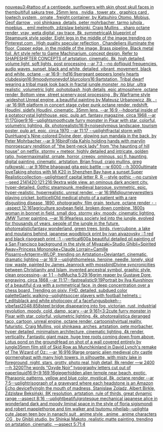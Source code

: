 [nouveau](https://www.ebank.nz/aiartgenerator?category=nouveau)[3:4](https://www.ebank.nz/aiartgenerator?category=3%3A4)[tattoo of a centipede, sunflowers with skin ghost skull faces in them](https://www.ebank.nz/aiartgenerator?category=tattoo%2520of%2520a%2520centipede%2C%2520sunflowers%2520with%2520skin%2520ghost%2520skull%2520faces%2520in%2520them)[buitifull sakura tree, 25mm lens , nvidia , tower atx , graphics card , lowtech system , ornate , freight container, by Katsuhiro Otomo, Mobius, Geof darrow , yoji shinkawa ,details, peter mohrbacher, tarmo juhola , moebius, , emil melmoth, zdzislaw belsinki, Craig Mullins ,, sharp octane render, vray ,weta digital, ray trace, 8k, symmetrical](https://www.ebank.nz/aiartgenerator?category=buitifull%2520sakura%2520tree%2C%252025mm%2520lens%2520%2C%2520nvidia%2520%2C%2520tower%2520atx%2520%2C%2520graphics%2520card%2520%2C%2520lowtech%2520system%2520%2C%2520ornate%2520%2C%2520freight%2520container%2C%2520by%2520Katsuhiro%2520Otomo%2C%2520Mobius%2C%2520Geof%2520darrow%2520%2C%2520yoji%2520shinkawa%2520%2Cdetails%2C%2520peter%2520mohrbacher%2C%2520tarmo%2520juhola%2520%2C%2520moebius%2C%2520%2C%2520emil%2520melmoth%2C%2520zdzislaw%2520belsinki%2C%2520Craig%2520Mullins%2520%2C%2C%2520sharp%2520octane%2520render%2C%2520vray%2520%2Cweta%2520digital%2C%2520ray%2520trace%2C%25208k%2C%2520symmetrical)[A blueprint of Steampunk style spider,   Eight legs in the middle of the image,trending on Pinterest.com  , High quality specular reflection ,  Chandeliers illuminate the floor, Copper  edge, in the middle of the image, Brass pipeline,  Black metal foil,  Art style refer to Game Machinarium.  concept design, Refer to SHAPESHIFTER CONCEPTS  of artstation, cinematic,  8k, high detailed,  volume light,  soft lights,  post processing    --ar 7:3   --no dof](https://www.ebank.nz/aiartgenerator?category=A%2520blueprint%2520of%2520Steampunk%2520style%2520spider%2C%2520%2520%2520Eight%2520legs%2520in%2520the%2520middle%2520of%2520the%2520image%2Ctrending%2520on%2520Pinterest.com%2520%2520%2C%2520High%2520quality%2520specular%2520reflection%2520%2C%2520%2520Chandeliers%2520illuminate%2520the%2520floor%2C%2520Copper%2520%2520edge%2C%2520in%2520the%2520middle%2520of%2520the%2520image%2C%2520Brass%2520pipeline%2C%2520%2520Black%2520metal%2520foil%2C%2520%2520Art%2520style%2520refer%2520to%2520Game%2520Machinarium.%2520%2520concept%2520design%2C%2520Refer%2520to%2520SHAPESHIFTER%2520CONCEPTS%2520%2520of%2520artstation%2C%2520cinematic%2C%2520%25208k%2C%2520high%2520detailed%2C%2520%2520volume%2520light%2C%2520%2520soft%2520lights%2C%2520%2520post%2520processing%2520%2520%2520%2520--ar%25207%3A3%2520%2520%2520--no%2520dof)[liquid frequencies, audio waves, sunset, black and white, detailed, vibrant, movement, black and white, octane --ar 16:9](https://www.ebank.nz/aiartgenerator?category=liquid%2520frequencies%2C%2520audio%2520waves%2C%2520sunset%2C%2520black%2520and%2520white%2C%2520detailed%2C%2520vibrant%2C%2520movement%2C%2520black%2520and%2520white%2C%2520octane%2520--ar%252016%3A9)[--hd](https://www.ebank.nz/aiartgenerator?category=--hd)[16:9](https://www.ebank.nz/aiartgenerator?category=16%3A9)[sergeant peppers lonely hearts club](https://www.ebank.nz/aiartgenerator?category=sergeant%2520peppers%2520lonely%2520hearts%2520club)[design](https://www.ebank.nz/aiartgenerator?category=design)[16:9](https://www.ebank.nz/aiartgenerator?category=16%3A9)[moody](https://www.ebank.nz/aiartgenerator?category=moody)[money](https://www.ebank.nz/aiartgenerator?category=money)[dof,blur](https://www.ebank.nz/aiartgenerator?category=dof%2Cblur)[colors](https://www.ebank.nz/aiartgenerator?category=colors)[16:9](https://www.ebank.nz/aiartgenerator?category=16%3A9)[artstation, Tribal dwarf wearing a tribal mask look back in fractal jungle,monster ,no blur ,ultra realistic ,volumetric light ,pohotobash ,high details ,epic atmosphere ,octane render, Bottom view ,street scenery,post processing , By Warframe style ,wideshot,Unreal engine ,a beautiful painting by Mateusz Urbanowicz ,8k , --ar 16:9](https://www.ebank.nz/aiartgenerator?category=artstation%2C%2520Tribal%2520dwarf%2520wearing%2520a%2520tribal%2520mask%2520look%2520back%2520in%2520fractal%2520jungle%2Cmonster%2520%2Cno%2520blur%2520%2Cultra%2520realistic%2520%2Cvolumetric%2520light%2520%2Cpohotobash%2520%2Chigh%2520details%2520%2Cepic%2520atmosphere%2520%2Coctane%2520render%2C%2520Bottom%2520view%2520%2Cstreet%2520scenery%2Cpost%2520processing%2520%2C%2520By%2520Warframe%2520style%2520%2Cwideshot%2CUnreal%2520engine%2520%2Ca%2520beautiful%2520painting%2520by%2520Mateusz%2520Urbanowicz%2520%2C8k%2520%2C%2520--ar%252016%3A9)[lift platform in concert stage,cyber punk,octane render, redshift, Houdini, sidefx Houdini, cinematic, 35mm lens, --ar 16:9 --hd](https://www.ebank.nz/aiartgenerator?category=lift%2520platform%2520in%2520concert%2520stage%2Ccyber%2520punk%2Coctane%2520render%2C%2520redshift%2C%2520Houdini%2C%2520sidefx%2520Houdini%2C%2520cinematic%2C%252035mm%2520lens%2C%2520--ar%252016%3A9%2520--hd)[portal inside of a potato](https://www.ebank.nz/aiartgenerator?category=portal%2520inside%2520of%2520a%2520potato)[crystal lighthouse, epic, pulp art, fantasy magazine, circa 1968 --ar 11:17](https://www.ebank.nz/aiartgenerator?category=crystal%2520lighthouse%2C%2520epic%2C%2520pulp%2520art%2C%2520fantasy%2520magazine%2C%2520circa%25201968%2520--ar%252011%3A17)[Giger](https://www.ebank.nz/aiartgenerator?category=Giger)[9:16](https://www.ebank.nz/aiartgenerator?category=9%3A16)[--uplight](https://www.ebank.nz/aiartgenerator?category=--uplight)[smooth](https://www.ebank.nz/aiartgenerator?category=smooth)[cute furry monster in Pixar with star, colorful, volumetric lighting, 4k, photorealistic](https://www.ebank.nz/aiartgenerator?category=cute%2520furry%2520monster%2520in%2520Pixar%2520with%2520star%2C%2520colorful%2C%2520volumetric%2520lighting%2C%25204k%2C%2520photorealistic)[16:9](https://www.ebank.nz/aiartgenerator?category=16%3A9)[<noise](https://www.ebank.nz/aiartgenerator?category=%3Cnoise)[olympus landscape, tourism poster, pulp art, epic, circa 1970 --ar 11:17 --uplight](https://www.ebank.nz/aiartgenerator?category=olympus%2520landscape%2C%2520tourism%2520poster%2C%2520pulp%2520art%2C%2520epic%2C%2520circa%25201970%2520--ar%252011%3A17%2520--uplight)[fractal storm with DunHuang's Nine-colored Divine deer, glowing sun mandala in the back, by Peter Mohrbacher  --ar 9:16](https://www.ebank.nz/aiartgenerator?category=fractal%2520storm%2520with%2520DunHuang%27s%2520Nine-colored%2520Divine%2520deer%2C%2520glowing%2520sun%2520mandala%2520in%2520the%2520back%2C%2520by%2520Peter%2520Mohrbacher%2520%2520--ar%25209%3A16)[bird](https://www.ebank.nz/aiartgenerator?category=bird)[Frida Kahlo holding hands with marylin monroe](https://www.ebank.nz/aiartgenerator?category=Frida%2520Kahlo%2520holding%2520hands%2520with%2520marylin%2520monroe)[scary rendition of "the bent-neck lady" from "the haunting of hill house" on netflix, stormy + meteor, highly detailed and intricate, golden ratio, hypermaximalist, ornate, horror, creepy, ominous, sci fi, haunting, digital painting, cinematic, artstation, Brian froud, craig mullins, greg rutkowski --ar 9:16](https://www.ebank.nz/aiartgenerator?category=scary%2520rendition%2520of%2520%22the%2520bent-neck%2520lady%22%2520from%2520%22the%2520haunting%2520of%2520hill%2520house%22%2520on%2520netflix%2C%2520stormy%2520%2B%2520meteor%2C%2520highly%2520detailed%2520and%2520intricate%2C%2520golden%2520ratio%2C%2520hypermaximalist%2C%2520ornate%2C%2520horror%2C%2520creepy%2C%2520ominous%2C%2520sci%2520fi%2C%2520haunting%2C%2520digital%2520painting%2C%2520cinematic%2C%2520artstation%2C%2520Brian%2520froud%2C%2520craig%2520mullins%2C%2520greg%2520rutkowski%2520--ar%25209%3A16)[the bhagavad gita epic battle --w 6000 --h 3000](https://www.ebank.nz/aiartgenerator?category=the%2520bhagavad%2520gita%2520epic%2520battle%2520--w%25206000%2520--h%25203000)[ultimate love](https://www.ebank.nz/aiartgenerator?category=ultimate%2520love)[Taking photos with Mi K20 in Shenzhen Bay,have a sunset.Super Realistic](https://www.ebank.nz/aiartgenerator?category=Taking%2520photos%2520with%2520Mi%2520K20%2520in%2520Shenzhen%2520Bay%2Chave%2520a%2520sunset.Super%2520Realistic)[collection](https://www.ebank.nz/aiartgenerator?category=collection)[--uplight](https://www.ebank.nz/aiartgenerator?category=--uplight)[serif capital letter R, R --style gothic --no cursive --seed 21414](https://www.ebank.nz/aiartgenerator?category=serif%2520capital%2520letter%2520R%2C%2520R%2520--style%2520gothic%2520--no%2520cursive%2520--seed%252021414)[20:12](https://www.ebank.nz/aiartgenerator?category=20%3A12)[1:2](https://www.ebank.nz/aiartgenerator?category=1%3A2)[16:9](https://www.ebank.nz/aiartgenerator?category=16%3A9)[extra wide view. an ominous dark ancient city. hyper-detailed. Gothic steampunk. medieval baroque. symmetric. epic. hyper-realistic. hyperrealistic. unreal render. --ar 16:9](https://www.ebank.nz/aiartgenerator?category=extra%2520wide%2520view.%2520an%2520ominous%2520dark%2520ancient%2520city.%2520hyper-detailed.%2520Gothic%2520steampunk.%2520medieval%2520baroque.%2520symmetric.%2520epic.%2520hyper-realistic.%2520hyperrealistic.%2520unreal%2520render.%2520--ar%252016%3A9)[Midjourney](https://www.ebank.nz/aiartgenerator?category=Midjourney)[wrestlers playing cricket, botticelli](https://www.ebank.nz/aiartgenerator?category=wrestlers%2520playing%2520cricket%2C%2520botticelli)[Old medical photo of a patient with a rare disgusting disease, 1890, photography, film grain, texture, octane render - --aspect 12:16](https://www.ebank.nz/aiartgenerator?category=Old%2520medical%2520photo%2520of%2520a%2520patient%2520with%2520a%2520rare%2520disgusting%2520disease%2C%25201890%2C%2520photography%2C%2520film%2520grain%2C%2520texture%2C%2520octane%2520render%2520-%2520--aspect%252012%3A16)[1](https://www.ebank.nz/aiartgenerator?category=1)[agriculture soybean field, broken down combine, 1800s woman in bonnet in field, small dog, stormy sky, moody, cinematic lighting, JMW Turner painting, —ar 16:9](https://www.ebank.nz/aiartgenerator?category=agriculture%2520soybean%2520field%2C%2520broken%2520down%2520combine%2C%25201800s%2520woman%2520in%2520bonnet%2520in%2520field%2C%2520small%2520dog%2C%2520stormy%2520sky%2C%2520moody%2C%2520cinematic%2520lighting%2C%2520JMW%2520Turner%2520painting%2C%2520%E2%80%94ar%252016%3A9)[fearless society led into the jungle, evolved for thousands of years, people of the jungle in the future, photorealistic](https://www.ebank.nz/aiartgenerator?category=fearless%2520society%2520led%2520into%2520the%2520jungle%2C%2520evolved%2520for%2520thousands%2520of%2520years%2C%2520people%2520of%2520the%2520jungle%2520in%2520the%2520future%2C%2520photorealistic)[fantasy wonderland, green trees, birds, river](https://www.ebank.nz/aiartgenerator?category=fantasy%2520wonderland%2C%2520green%2520trees%2C%2520birds%2C%2520river)[cubone, a lake and moutains behind, japanese woodblock print by ivan aivazovsky ::1 red and black risograph print ::1 --vertical](https://www.ebank.nz/aiartgenerator?category=cubone%2C%2520a%2520lake%2520and%2520moutains%2520behind%2C%2520japanese%2520woodblock%2520print%2520by%2520ivan%2520aivazovsky%2520%3A%3A1%2520red%2520and%2520black%2520risograph%2520print%2520%3A%3A1%2520--vertical)[600](https://www.ebank.nz/aiartgenerator?category=600)[a beautiful detailed oil painting of a San Francisco background in the style of Miyazaki+Studio Ghibli+Spirited Away+Princess Mononoke+Claude Lorrain+Camille Pissarro+Artgerm+WLOP, trending on Artstation+Deviantart, cinematic, dramatic lighting --ar 16:9 --uplight](https://www.ebank.nz/aiartgenerator?category=a%2520beautiful%2520detailed%2520oil%2520painting%2520of%2520a%2520San%2520Francisco%2520background%2520in%2520the%2520style%2520of%2520Miyazaki%2BStudio%2520Ghibli%2BSpirited%2520Away%2BPrincess%2520Mononoke%2BClaude%2520Lorrain%2BCamille%2520Pissarro%2BArtgerm%2BWLOP%2C%2520trending%2520on%2520Artstation%2BDeviantart%2C%2520cinematic%2C%2520dramatic%2520lighting%2520--ar%252016%3A9%2520--uplight)[homeless, heroine, needle, lonely, skid row, waste, painted by James Jean](https://www.ebank.nz/aiartgenerator?category=homeless%2C%2520heroine%2C%2520needle%2C%2520lonely%2C%2520skid%2520row%2C%2520waste%2C%2520painted%2520by%2520James%2520Jean)[rock with moss](https://www.ebank.nz/aiartgenerator?category=rock%2520with%2520moss)[bird](https://www.ebank.nz/aiartgenerator?category=bird)[Divine syncronicities between Christianity and Islam, invented ancestral symbol, graphic style, clean processing--ar 1:1 --hd](https://www.ebank.nz/aiartgenerator?category=Divine%2520syncronicities%2520between%2520Christianity%2520and%2520Islam%2C%2520invented%2520ancestral%2520symbol%2C%2520graphic%2520style%2C%2520clean%2520processing--ar%25201%3A1%2520--hd)[Mucha,](https://www.ebank.nz/aiartgenerator?category=Mucha%2C)[5:2](https://www.ebank.nz/aiartgenerator?category=5%3A2)[9:16](https://www.ebank.nz/aiartgenerator?category=9%3A16)[grim reaper by Gustave Dore, engraving, circa 1868 --ar 11:17](https://www.ebank.nz/aiartgenerator?category=grim%2520reaper%2520by%2520Gustave%2520Dore%2C%2520engraving%2C%2520circa%25201868%2520--ar%252011%3A17)[--fast](https://www.ebank.nz/aiartgenerator?category=--fast)[realistic](https://www.ebank.nz/aiartgenerator?category=realistic)[9:19](https://www.ebank.nz/aiartgenerator?category=9%3A19)[Portrait by Ilya Kuvshinov of a beautiful d.va with a symmetrical face, in deep concentration over a chess board, Trending on pixiv, FHD, detailed, subdued color palette](https://www.ebank.nz/aiartgenerator?category=Portrait%2520by%2520Ilya%2520Kuvshinov%2520of%2520a%2520beautiful%2520d.va%2520with%2520a%2520symmetrical%2520face%2C%2520in%2520deep%2520concentration%2520over%2520a%2520chess%2520board%2C%2520Trending%2520on%2520pixiv%2C%2520FHD%2C%2520detailed%2C%2520subdued%2520color%2520palette)[Gaelic,](https://www.ebank.nz/aiartgenerator?category=Gaelic%2C)[walking](https://www.ebank.nz/aiartgenerator?category=walking)[--uplight](https://www.ebank.nz/aiartgenerator?category=--uplight)[soccer players with football helmets :: f_edits](https://www.ebank.nz/aiartgenerator?category=soccer%2520players%2520with%2520football%2520helmets%2520%3A%3A%2520f_edits)[black and white photocopy of a face](https://www.ebank.nz/aiartgenerator?category=black%2520and%2520white%2520photocopy%2520of%2520a%2520face)[fungus](https://www.ebank.nz/aiartgenerator?category=fungus)[bokeh](https://www.ebank.nz/aiartgenerator?category=bokeh)[--vibefast](https://www.ebank.nz/aiartgenerator?category=--vibefast)[2048:858](https://www.ebank.nz/aiartgenerator?category=2048%3A858)[steel bridge disapearing into fog, victorian, rust, industrial revolution, moody, cold, damp, scary --ar 9:16](https://www.ebank.nz/aiartgenerator?category=steel%2520bridge%2520disapearing%2520into%2520fog%2C%2520victorian%2C%2520rust%2C%2520industrial%2520revolution%2C%2520moody%2C%2520cold%2C%2520damp%2C%2520scary%2520--ar%25209%3A16)[1](https://www.ebank.nz/aiartgenerator?category=1)[<3:2](https://www.ebank.nz/aiartgenerator?category=%3C3%3A2)[cute furry monster in Pixar with star, colorful, volumetric lighting, 4k, photorealistic](https://www.ebank.nz/aiartgenerator?category=cute%2520furry%2520monster%2520in%2520Pixar%2520with%2520star%2C%2520colorful%2C%2520volumetric%2520lighting%2C%25204k%2C%2520photorealistic)[a deranged taco, cartoon, unreal engine, octane render, cartoonish](https://www.ebank.nz/aiartgenerator?category=a%2520deranged%2520taco%2C%2520cartoon%2C%2520unreal%2520engine%2C%2520octane%2520render%2C%2520cartoonish)[virtual reality, futuristic, Craig Mullins, yoji shinkawa ,arches, artstation, pete morbacher, hyper detailed, minimalism architecture, cinematic lighting, 4k render, verticality, Fantastic giant maze, huge tree roots coming down from above, Lotus pond on the ground](https://www.ebank.nz/aiartgenerator?category=virtual%2520reality%2C%2520futuristic%2C%2520Craig%2520Mullins%2C%2520yoji%2520shinkawa%2520%2Carches%2C%2520artstation%2C%2520pete%2520morbacher%2C%2520hyper%2520detailed%2C%2520minimalism%2520architecture%2C%2520cinematic%2520lighting%2C%25204k%2520render%2C%2520verticality%2C%2520Fantastic%2520giant%2520maze%2C%2520huge%2520tree%2520roots%2520coming%2520down%2520from%2520above%2C%2520Lotus%2520pond%2520on%2520the%2520ground)[Head on shot of a wall covered entirely by jungle](https://www.ebank.nz/aiartgenerator?category=Head%2520on%2520shot%2520of%2520a%2520wall%2520covered%2520entirely%2520by%2520jungle)[35mm film still of Skid Row as Munchkinland in David Lynch's remake of The Wizard of Oz:: --ar 16:9](https://www.ebank.nz/aiartgenerator?category=35mm%2520film%2520still%2520of%2520Skid%2520Row%2520as%2520Munchkinland%2520in%2520David%2520Lynch%27s%2520remake%2520of%2520The%2520Wizard%2520of%2520Oz%3A%3A%2520--ar%252016%3A9)[16:9](https://www.ebank.nz/aiartgenerator?category=16%3A9)[large organic alien medieval city castle gormenghast with many high towers, in silhouette, with misty lake in foreground, night, stars, grotty, photo real, high detail, 8k render —w 2400 —h 3200](https://www.ebank.nz/aiartgenerator?category=large%2520organic%2520alien%2520medieval%2520city%2520castle%2520gormenghast%2520with%2520many%2520high%2520towers%2C%2520in%2520silhouette%2C%2520with%2520misty%2520lake%2520in%2520foreground%2C%2520night%2C%2520stars%2C%2520grotty%2C%2520photo%2520real%2C%2520high%2520detail%2C%25208k%2520render%2520%E2%80%94w%25202400%2520%E2%80%94h%25203200)[The words “Oxyde Noir” typography letters cut out of paper](https://www.ebank.nz/aiartgenerator?category=The%2520words%2520%E2%80%9COxyde%2520Noir%E2%80%9D%2520typography%2520letters%2520cut%2520out%2520of%2520paper)[liquid](https://www.ebank.nz/aiartgenerator?category=liquid)[16:9](https://www.ebank.nz/aiartgenerator?category=16%3A9)[<9:16](https://www.ebank.nz/aiartgenerator?category=%3C9%3A16)[9:16](https://www.ebank.nz/aiartgenerator?category=9%3A16)[gieger](https://www.ebank.nz/aiartgenerator?category=gieger)[hidden alien temple near beach, exotic, Pharaonic patterns, yellow and blue color, mystical, 8k, octane render --ar 7:5](https://www.ebank.nz/aiartgenerator?category=hidden%2520alien%2520temple%2520near%2520beach%2C%2520exotic%2C%2520Pharaonic%2520patterns%2C%2520yellow%2520and%2520blue%2520color%2C%2520mystical%2C%25208k%2C%2520octane%2520render%2520--ar%25207%3A5)[--uplight](https://www.ebank.nz/aiartgenerator?category=--uplight)[risograph of a graveyard where each headstone is an Amazon Echo device](https://www.ebank.nz/aiartgenerator?category=risograph%2520of%2520a%2520graveyard%2520where%2520each%2520headstone%2520is%2520an%2520Amazon%2520Echo%2520device)[flying](https://www.ebank.nz/aiartgenerator?category=flying)[In the mouth of madness, Stanislaw Zoladz, Albert Birkle, Zdzisław Beksiński, 8K resolution, artstation, rule of thirds, great dynamic range --aspect 8:16 --uplight](https://www.ebank.nz/aiartgenerator?category=In%2520the%2520mouth%2520of%2520madness%2C%2520Stanislaw%2520Zoladz%2C%2520Albert%2520Birkle%2C%2520Zdzis%C5%82aw%2520Beksi%C5%84ski%2C%25208K%2520resolution%2C%2520artstation%2C%2520rule%2520of%2520thirds%2C%2520great%2520dynamic%2520range%2520--aspect%25208%3A16%2520--uplight)[beatiful](https://www.ebank.nz/aiartgenerator?category=beatiful)[grotesque mechanical japanese alice in wonderland dark and moody liminal space in the style of floria sigismondi and robert mapplethorpe and tim walker and tsutomu nihei](https://www.ebank.nz/aiartgenerator?category=grotesque%2520mechanical%2520japanese%2520alice%2520in%2520wonderland%2520dark%2520and%2520moody%2520liminal%2520space%2520in%2520the%2520style%2520of%2520floria%2520sigismondi%2520and%2520robert%2520mapplethorpe%2520and%2520tim%2520walker%2520and%2520tsutomu%2520nihei)[lab](https://www.ebank.nz/aiartgenerator?category=lab)[--uplight](https://www.ebank.nz/aiartgenerator?category=--uplight)[a cute Japan  teen boy in nanachi suit , anime style , anime , anime characters ,CG , by Ghibli studio, by Shinkai Makoto ,realistic,matte painting, trending on artstation, cinematic, —aspect 5:7](https://www.ebank.nz/aiartgenerator?category=a%2520cute%2520Japan%2520%2520teen%2520boy%2520in%2520nanachi%2520suit%2520%2C%2520anime%2520style%2520%2C%2520anime%2520%2C%2520anime%2520characters%2520%2CCG%2520%2C%2520by%2520Ghibli%2520studio%2C%2520by%2520Shinkai%2520Makoto%2520%2Crealistic%2Cmatte%2520painting%2C%2520trending%2520on%2520artstation%2C%2520cinematic%2C%2520%E2%80%94aspect%25205%3A7)[1:4](https://www.ebank.nz/aiartgenerator?category=1%3A4)